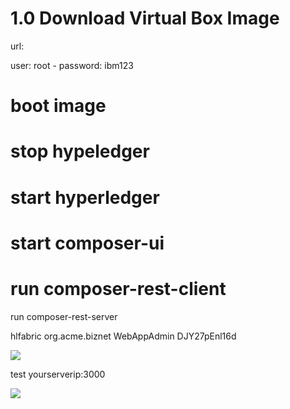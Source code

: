 
# 1.0 Download Virtual Box Image

url:

user: root - password: ibm123

# boot image


# stop hypeledger

# start hyperledger

# start composer-ui

# run composer-rest-client

run composer-rest-server

hlfabric
org.acme.biznet
WebAppAdmin
DJY27pEnl16d

![](https://raw.githubusercontent.com/plucena/fabric-composer-install/master/con7.png)

test yourserverip:3000

![](https://raw.githubusercontent.com/plucena/fabric-composer-install/master/con9.png)


